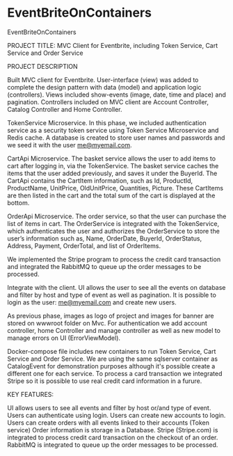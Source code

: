 # EventBriteOnContainers
 EventBriteOnContainers

PROJECT TITLE: MVC Client for Eventbrite, including Token Service, Cart Service and Order Service

PROJECT DESCRIPTION

Built MVC client for Eventbrite. User-interface (view) was added to complete the design pattern with data (model) and application logic (controllers). Views included show-events (image, date, time and place) and pagination. Controllers included on MVC client are Account Controller, Catalog Controller and Home Controller.

TokenService Microservice. In this phase, we included authentication service as a security token service using Token Service Microservice and Redis cache. A database is created to store user names and passwords and we seed it with the user me@myemail.com.

CartApi Microservice. The basket service allows the user to add items to cart after logging in, via the TokenService. The basket service caches the items that the user added previously, and saves it under the BuyerId. The CartApi contains the CartItem information, such as Id, ProductId, ProductName, UnitPrice, OldUnitPrice, Quantities, Picture. These CartItems are then listed in the cart and the total sum of the cart is displayed at the bottom.

OrderApi Microservice. The order service, so that the user can purchase the list of items in cart. The OrderService is integrated with the TokenService, which authenticates the user and authorizes the OrderService to store the user’s information such as, Name, OrderDate, BuyerId, OrderStatus, Address, Payment, OrderTotal, and list of OrderItems.

We implemented the Stripe program to process the credit card transaction and integrated the RabbitMQ to queue up the order messages to be processed.

Integrate with the client. UI allows the user to see all the events on database and filter by host and type of event as well as pagination. It is possible to login as the user: me@myemail.com and create new users.

As previous phase, images as logo of project and images for banner are stored on wwwroot folder on Mvc. For authentication we add account controller, home Controller and manage controller as well as new model to manage errors on UI (ErrorViewModel).

Docker-compose file includes new containers to run Token Service, Cart Service and Order Service. We are using the same sqlserver container as CatalogEvent for demonstration purposes although it's possible create a different one for each service. To process a card transaction we integrated Stripe so it is possible to use real credit card information in a furure.

KEY FEATURES:

UI allows users to see all events and filter by host or/and type of event.
Users can authenticate using login.
Users can create new accounts to login.
Users can create orders with all events linked to their accounts (Token service)
Order information is storage in a Database.
Stripe (Stripe.com) is integrated to process credit card transaction on the checkout of an order.
RabbitMQ is integrated to queue up the order messages to be processed.
